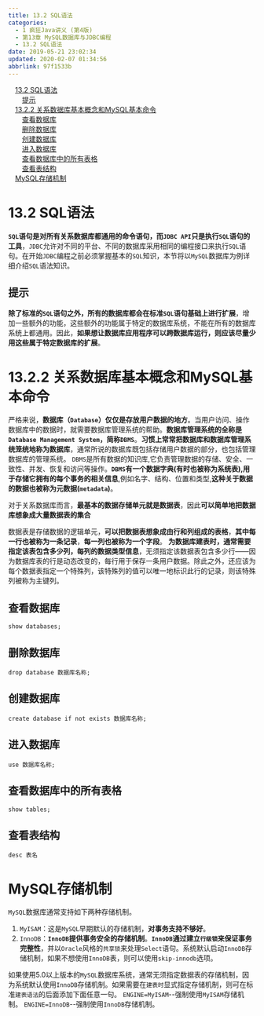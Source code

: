 ```yaml
---
title: 13.2 SQL语法
categories: 
  - 1 疯狂Java讲义 (第4版)
  - 第13章 MySQL数据库与JDBC编程
  - 13.2 SQL语法
date: 2019-05-21 23:02:34
updated: 2020-02-07 01:34:56
abbrlink: 97f1533b
---
```

<div id='my_toc'><a href="/JavaReadingNotes/97f1533b/#13-2-SQL语法" class="header_1">13.2 SQL语法</a>&nbsp;<br><a href="/JavaReadingNotes/97f1533b/#提示" class="header_2">提示</a>&nbsp;<br><a href="/JavaReadingNotes/97f1533b/#13-2-2-关系数据库基本概念和MySQL基本命令" class="header_1">13.2.2 关系数据库基本概念和MySQL基本命令</a>&nbsp;<br><a href="/JavaReadingNotes/97f1533b/#查看数据库" class="header_2">查看数据库</a>&nbsp;<br><a href="/JavaReadingNotes/97f1533b/#删除数据库" class="header_2">删除数据库</a>&nbsp;<br><a href="/JavaReadingNotes/97f1533b/#创建数据库" class="header_2">创建数据库</a>&nbsp;<br><a href="/JavaReadingNotes/97f1533b/#进入数据库" class="header_2">进入数据库</a>&nbsp;<br><a href="/JavaReadingNotes/97f1533b/#查看数据库中的所有表格" class="header_2">查看数据库中的所有表格</a>&nbsp;<br><a href="/JavaReadingNotes/97f1533b/#查看表结构" class="header_2">查看表结构</a>&nbsp;<br><a href="/JavaReadingNotes/97f1533b/#MySQL存储机制" class="header_1">MySQL存储机制</a>&nbsp;<br></div>
<style>.header_1{margin-left: 1em;}.header_2{margin-left: 2em;}.header_3{margin-left: 3em;}.header_4{margin-left: 4em;}.header_5{margin-left: 5em;}.header_6{margin-left: 6em;}</style>
<!--more-->
<script>if (navigator.platform.search('arm')==-1){document.getElementById('my_toc').style.display = 'none';}var e,p = document.getElementsByTagName('p');while (p.length>0) {e = p[0];e.parentElement.removeChild(e);}</script>

<!--end-->
# 13.2 SQL语法 #
**`SQL`语句是对所有关系数据库都通用的命令语句，而`JDBC API`只是执行`SQL`语句的工具**，`JDBC`允许对不同的平台、不同的数据库采用相同的编程接口来执行`SQL`语句。在开始`JDBC`编程之前必须掌握基本的`SQL`知识，本节将以`MySQL`数据库为例详细介绍`SQL`语法知识。
## 提示 ##
**除了标准的`SQL`语句之外，所有的数据库都会在标准`SQL`语句基础上进行扩展**，增加一些额外的功能，这些额外的功能属于特定的数据库系统，不能在所有的数据库系统上都通用。因此，**如果想让数据库应用程序可以跨数据库运行，则应该尽量少用这些属于特定数据库的扩展**。
# 13.2.2 关系数据库基本概念和MySQL基本命令 #
严格来说，**数据库（`Database`）仅仅是存放用户数据的地方**。当用户访问、操作数据库中的数据时，就需要数据库管理系统的帮助。**数据库管理系统的全称是`Database Management System`，简称`DBMS`**。**习惯上常常把数据库和数据库管理系统笼统地称为数据库**，通常所说的数据库既包括存储用户数据的部分，也包括管理数据库的管理系统。
`DBMS`是所有数据的知识库,它负责管理数据的存储、安全、一致性、并发、恢复和访问等操作。**`DBMS`有一个数据字典(有时也被称为系统表),用于存储它拥有的每个事务的相关信息**,例如名字、结构、位置和类型,**这种关于数据的数据也被称为元数据(`metadata`)**。

对于关系数据库而言，**最基本的数据存储单元就是数据表**，因此**可以简单地把数据库想象成大量数据表的集合**

数据表是存储数据的逻辑单元，**可以把数据表想象成由行和列组成的表格**，**其中每一行也被称为一条记录**，**每一列也被称为一个字段**。
**为数据库建表时，通常需要指定该表包含多少列，每列的数据类型信息**，无须指定该数据表包含多少行——因为数据库表的行是动态改变的，每行用于保存一条用户数据。除此之外，还应该为每个数据表指定一个特殊列，该特殊列的值可以唯一地标识此行的记录，则该特殊列被称为主键列。
## 查看数据库 ##
`show databases;`
## 删除数据库 ##
`drop database 数据库名称;`
## 创建数据库 ##
`create database if not exists 数据库名称;`
## 进入数据库 ##
`use 数据库名称;`
## 查看数据库中的所有表格 ##
`show tables;`
## 查看表结构 ##
`desc 表名`
# MySQL存储机制 #
`MySQL`数据库通常支持如下两种存储机制。
1. `MyISAM`：这是`MySQL`早期默认的存储机制，**对事务支持不够好**。
2. `InnoDB`：**`InnoDB`提供事务安全的存储机制**。**`InnoDB`通过建立`行级锁`来保证事务完整性**，并以`Oracle`风格的`共享锁`来处理`Select`语句。系统默认启动`InnoDB`存储机制，如果不想使用`InnoDB`表，则可以使用`skip-innodb`选项。

如果使用5.0以上版本的`MySQL`数据库系统，通常无须指定数据表的存储机制，因为系统默认使用`InnoDB`存储机制。如果需要在`建表时`显式指定存储机制，则可在标准`建表语法`的后面添加下面任意一句。
`ENGINE=MyISAM`--强制使用`MyISAM`存储机制。
`ENGINE=InnoDB`--强制使用`InnoDB`存储机制。

